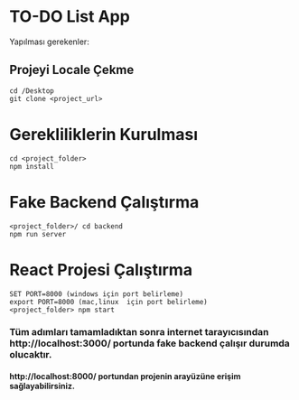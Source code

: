 # TO-DO List App

Yapılması gerekenler:

## Projeyi Locale Çekme

```
cd /Desktop
git clone <project_url>
```

# Gerekliliklerin Kurulması

```
cd <project_folder>
npm install

```

# Fake Backend Çalıştırma

```
<project_folder>/ cd backend
npm run server
```

# React Projesi Çalıştırma

```
SET PORT=8000 (windows için port belirleme)
export PORT=8000 (mac,linux  için port belirleme)
<project_folder> npm start
```

### Tüm adımları tamamladıktan sonra internet tarayıcısından http://localhost:3000/ portunda fake backend çalışır durumda olucaktır.

#### http://localhost:8000/ portundan projenin arayüzüne erişim sağlayabilirsiniz.

